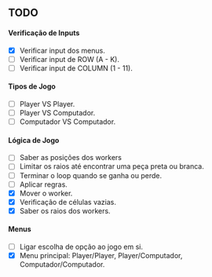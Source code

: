 ## TODO
#### Verificação de Inputs
- [x] Verificar input dos menus.
- [ ] Verificar input de ROW (A - K).
- [ ] Verificar input de COLUMN (1 - 11).

#### Tipos de Jogo
- [ ] Player VS Player.
- [ ] Player VS Computador.
- [ ] Computador VS Computador.

#### Lógica de Jogo
- [ ] Saber as posições dos workers
- [ ] Limitar os raios até encontrar uma peça preta ou branca.
- [ ] Terminar o loop quando se ganha ou perde.
- [ ] Aplicar regras.
- [x] Mover o worker.
- [x] Verificação de células vazias.
- [X] Saber os raios dos workers.

#### Menus
- [ ] Ligar escolha de opção ao jogo em si.
- [x] Menu principal: Player/Player, Player/Computador, Computador/Computador.
